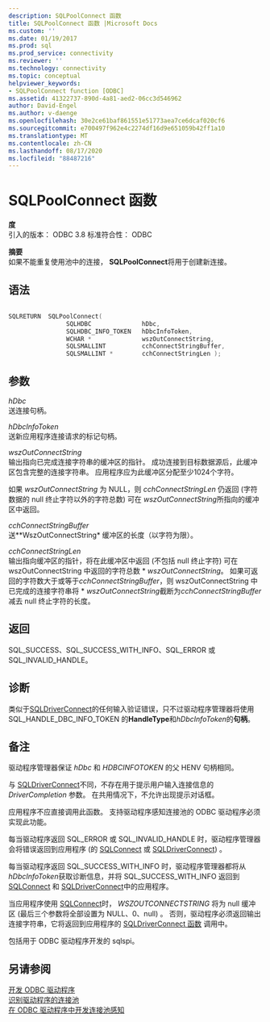 ```yaml
---
description: SQLPoolConnect 函数
title: SQLPoolConnect 函数 |Microsoft Docs
ms.custom: ''
ms.date: 01/19/2017
ms.prod: sql
ms.prod_service: connectivity
ms.reviewer: ''
ms.technology: connectivity
ms.topic: conceptual
helpviewer_keywords:
- SQLPoolConnect function [ODBC]
ms.assetid: 41322737-890d-4a81-aed2-06cc3d546962
author: David-Engel
ms.author: v-daenge
ms.openlocfilehash: 30e2ce61baf861551e51773aea7ce6dcaf020cf6
ms.sourcegitcommit: e700497f962e4c2274df16d9e651059b42ff1a10
ms.translationtype: MT
ms.contentlocale: zh-CN
ms.lasthandoff: 08/17/2020
ms.locfileid: "88487216"
---
```

# <a name="sqlpoolconnect-function"></a>SQLPoolConnect 函数
**度**  
 引入的版本： ODBC 3.8 标准符合性： ODBC  
  
 **摘要**  
 如果不能重复使用池中的连接， **SQLPoolConnect**将用于创建新连接。  
  
## <a name="syntax"></a>语法  
  
```cpp
  
SQLRETURN  SQLPoolConnect(  
                SQLHDBC              hDbc,  
                SQLHDBC_INFO_TOKEN   hDbcInfoToken,  
                WCHAR *              wszOutConnectString,  
                SQLSMALLINT          cchConnectStringBuffer,  
                SQLSMALLINT *        cchConnectStringLen );  
```  
  
## <a name="arguments"></a>参数  
 *hDbc*  
 送连接句柄。  
  
 *hDbcInfoToken*  
 送新应用程序连接请求的标记句柄。  
  
 *wszOutConnectString*  
 输出指向已完成连接字符串的缓冲区的指针。 成功连接到目标数据源后，此缓冲区包含完整的连接字符串。 应用程序应为此缓冲区分配至少1024个字符。  
  
 如果 *wszOutConnectString* 为 NULL，则 *cchConnectStringLen* 仍返回 (字符数据的 null 终止字符以外的字符总数) 可在 *wszOutConnectString*所指向的缓冲区中返回。  
  
 *cchConnectStringBuffer*  
 送**WszOutConnectString* 缓冲区的长度（以字符为限）。  
  
 *cchConnectStringLen*  
 输出指向缓冲区的指针，将在此缓冲区中返回 (不包括 null 终止字符) 可在 wszOutConnectString 中返回的字符总数 \* *wszOutConnectString*。 如果可返回的字符数大于或等于*cchConnectStringBuffer*，则 wszOutConnectString 中已完成的连接字符串将 \* *wszOutConnectString*截断为*cchConnectStringBuffer*减去 null 终止字符的长度。  
  
## <a name="returns"></a>返回  
 SQL_SUCCESS、SQL_SUCCESS_WITH_INFO、SQL_ERROR 或 SQL_INVALID_HANDLE。  
  
## <a name="diagnostics"></a>诊断  
 类似于[SQLDriverConnect](../../../odbc/reference/syntax/sqldriverconnect-function.md)的任何输入验证错误，只不过驱动程序管理器将使用 SQL_HANDLE_DBC_INFO_TOKEN 的**HandleType**和*hDbcInfoToken*的**句柄**。  
  
## <a name="remarks"></a>备注  
 驱动程序管理器保证 *hDbc* 和 *HDBCINFOTOKEN* 的父 HENV 句柄相同。  
  
 与 [SQLDriverConnect](../../../odbc/reference/syntax/sqldriverconnect-function.md)不同，不存在用于提示用户输入连接信息的 *DriverCompletion* 参数。 在共用情况下，不允许出现提示对话框。  
  
 应用程序不应直接调用此函数。 支持驱动程序感知连接池的 ODBC 驱动程序必须实现此功能。  
  
 每当驱动程序返回 SQL_ERROR 或 SQL_INVALID_HANDLE 时，驱动程序管理器会将错误返回到应用程序 (的 [SQLConnect](../../../odbc/reference/syntax/sqlconnect-function.md) 或 [SQLDriverConnect](../../../odbc/reference/syntax/sqldriverconnect-function.md)) 。  
  
 每当驱动程序返回 SQL_SUCCESS_WITH_INFO 时，驱动程序管理器都将从 *hDbcInfoToken*获取诊断信息，并将 SQL_SUCCESS_WITH_INFO 返回到 [SQLConnect](../../../odbc/reference/syntax/sqlconnect-function.md) 和 [SQLDriverConnect](../../../odbc/reference/syntax/sqldriverconnect-function.md)中的应用程序。  
  
 当应用程序使用 [SQLConnect](../../../odbc/reference/syntax/sqlconnect-function.md)时， *WSZOUTCONNECTSTRING* 将为 null 缓冲区 (最后三个参数将全部设置为 NULL、0、null) 。 否则，驱动程序必须返回输出连接字符串，它将返回到应用程序的 [SQLDriverConnect 函数](../../../odbc/reference/syntax/sqldriverconnect-function.md) 调用中。  
  
 包括用于 ODBC 驱动程序开发的 sqlspi。  
  
## <a name="see-also"></a>另请参阅  
 [开发 ODBC 驱动程序](../../../odbc/reference/develop-driver/developing-an-odbc-driver.md)   
 [识别驱动程序的连接池](../../../odbc/reference/develop-app/driver-aware-connection-pooling.md)   
 [在 ODBC 驱动程序中开发连接池感知](../../../odbc/reference/develop-driver/developing-connection-pool-awareness-in-an-odbc-driver.md)
